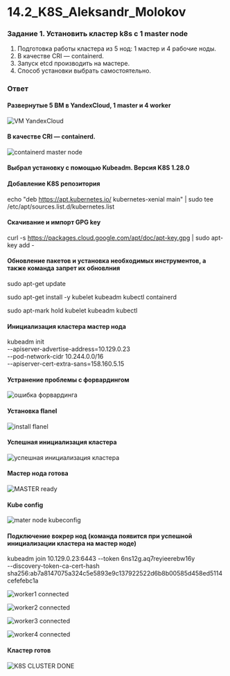 # 14.2_K8S_Aleksandr_Molokov

### Задание 1. Установить кластер k8s с 1 master node

1. Подготовка работы кластера из 5 нод: 1 мастер и 4 рабочие ноды.
2. В качестве CRI — containerd.
3. Запуск etcd производить на мастере.
4. Способ установки выбрать самостоятельно.

### Ответ

#### Развернутые  5 ВМ в YandexCloud, 1 master и 4 worker

![VM YandexCloud](https://github.com/ALEMOLOKOV/14.2_K8S_Aleksandr_Molokov/assets/109212419/ffdab4e4-9f98-4f2c-bdcd-046d5e5a5a1b)

#### В качестве CRI — containerd.

![containerd master node](https://github.com/ALEMOLOKOV/14.2_K8S_Aleksandr_Molokov/assets/109212419/0572a762-393c-4606-bf07-b94d30ada023)

#### Выбрал установку с помощью Kubeadm. Версия K8S 1.28.0

#### Добавление K8S репозитория

echo "deb https://apt.kubernetes.io/ kubernetes-xenial main" | sudo tee /etc/apt/sources.list.d/kubernetes.list

#### Скачивание и импорт GPG key

curl -s https://packages.cloud.google.com/apt/doc/apt-key.gpg | sudo apt-key add -

#### Обновление пакетов и установка необходимых инструментов, а также команда запрет их обновлния

sudo apt-get update

sudo apt-get install -y kubelet kubeadm kubectl containerd

sudo apt-mark hold kubelet kubeadm kubectl

#### Инициализация кластера мастер нода

kubeadm init \
 --apiserver-advertise-address=10.129.0.23 \
 --pod-network-cidr 10.244.0.0/16 \
 --apiserver-cert-extra-sans=158.160.5.15

#### Устранение проблемы с форвардингом

![ошибка форвардинга](https://github.com/ALEMOLOKOV/14.2_K8S_Aleksandr_Molokov/assets/109212419/e55490cc-d2ce-49a3-a0a7-9df206120760)

#### Установка flanel

![install flanel](https://github.com/ALEMOLOKOV/14.2_K8S_Aleksandr_Molokov/assets/109212419/fcf64454-1dad-45fc-a254-b99e4df96bdf)

#### Успешная инициализация кластера

![успешная инициализация кластера](https://github.com/ALEMOLOKOV/14.2_K8S_Aleksandr_Molokov/assets/109212419/18e4a655-e889-43fd-94d6-06e9d5c3cbc9)

#### Мастер нода готова

![MASTER ready](https://github.com/ALEMOLOKOV/14.2_K8S_Aleksandr_Molokov/assets/109212419/59cb10dd-adbf-4532-87d3-92497ccc1cb7)

#### Kube config

![mater node kubeconfig](https://github.com/ALEMOLOKOV/14.2_K8S_Aleksandr_Molokov/assets/109212419/77a25b7e-dcb7-49f2-a2ed-bd4028e06cec)

#### Подключение вокрер нод (команда появится при успешной инициализации кластера на мастер ноде)

kubeadm join 10.129.0.23:6443 --token 6ns12g.aq7reyieerebw16y \
        --discovery-token-ca-cert-hash sha256:ab7a8147075a324c5e5893e9c137922522d6b8b00585d458ed5114cefefebc1a

![worker1 connected](https://github.com/ALEMOLOKOV/14.2_K8S_Aleksandr_Molokov/assets/109212419/630cbec3-72c3-48c1-a0cc-6015aaac57ce)

![worker2 connected](https://github.com/ALEMOLOKOV/14.2_K8S_Aleksandr_Molokov/assets/109212419/4e71d8c4-e41b-4ee4-a7a3-5afa5f466c2e)

![worker3 connected](https://github.com/ALEMOLOKOV/14.2_K8S_Aleksandr_Molokov/assets/109212419/3d62ee1e-efc4-451a-9639-83401c74f34c)

![worker4 connected](https://github.com/ALEMOLOKOV/14.2_K8S_Aleksandr_Molokov/assets/109212419/98234922-7f0f-4f0e-abe0-5299c03d67fa)


#### Кластер готов

![K8S CLUSTER DONE](https://github.com/ALEMOLOKOV/14.2_K8S_Aleksandr_Molokov/assets/109212419/8427e955-fb18-4fc1-b1f6-29ac7627207b)



